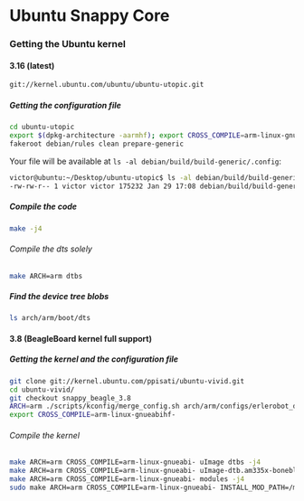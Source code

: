 # Ubuntu Snappy Core

### Getting the Ubuntu kernel
#### 3.16 (latest)
```bash
git://kernel.ubuntu.com/ubuntu/ubuntu-utopic.git
```

##### Getting the configuration file
```bash
cd ubuntu-utopic
export $(dpkg-architecture -aarmhf); export CROSS_COMPILE=arm-linux-gnueabihf-
fakeroot debian/rules clean prepare-generic
```

Your file will be available at `ls -al debian/build/build-generic/.config`:
```bash
victor@ubuntu:~/Desktop/ubuntu-utopic$ ls -al debian/build/build-generic/.config
-rw-rw-r-- 1 victor victor 175232 Jan 29 17:08 debian/build/build-generic/.config

```

##### Compile the code
```bash
make -j4
```

###### Compile the dts solely
```bash
make ARCH=arm dtbs
```

##### Find the device tree blobs
```bash
ls arch/arm/boot/dts
```

#### 3.8 (BeagleBoard kernel full support)
##### Getting the kernel and the configuration file
```bash
git clone git://kernel.ubuntu.com/ppisati/ubuntu-vivid.git
cd ubuntu-vivid/
git checkout snappy_beagle_3.8
ARCH=arm ./scripts/kconfig/merge_config.sh arch/arm/configs/erlerobot_defconfig arch/arm/configs/snappy/*.config
export CROSS_COMPILE=arm-linux-gnueabihf-
```

###### Compile the kernel
```bash
make ARCH=arm CROSS_COMPILE=arm-linux-gnueabi- uImage dtbs -j4
make ARCH=arm CROSS_COMPILE=arm-linux-gnueabi- uImage-dtb.am335x-boneblack -j4
make ARCH=arm CROSS_COMPILE=arm-linux-gnueabi- modules -j4
sudo make ARCH=arm CROSS_COMPILE=arm-linux-gnueabi- INSTALL_MOD_PATH=/media/victor/system-a modules_install
```
